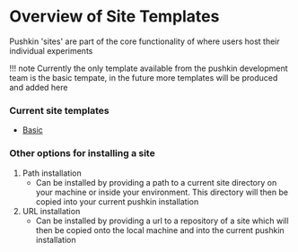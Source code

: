 # Overview of Site Templates

Pushkin 'sites' are part of the core functionality of where users host their individual experiments

!!! note 
    Currently the only template available from the pushkin development team is the basic tempate, in the future more templates will be produced and added here

### Current site templates
 - [Basic](template-site-basic.md)

### Other options for installing a site 
1. Path installation 
    - Can be installed by providing a path to a current site directory on your machine or inside your environment. This directory will then be copied into your current pushkin installation
2. URL installation 
    - Can be installed by providing a url to a repository of a site which will then be copied onto the local machine and into the current pushkin installation 